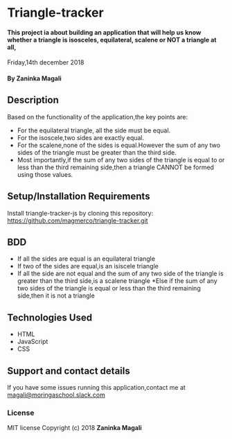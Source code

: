 # Triangle-tracker
#### This project ia about building an application that will help us know whether a triangle is isosceles, equilateral, scalene or NOT a triangle at all, 
Friday,14th december 2018
#### By **Zaninka Magali**
## Description
Based on the functionality of the application,the key points are:
* For the equilateral triangle, all the side must be equal.
* For the isoscele,two sides are exactly equal.
* For the scalene,none of the sides is equal.However the sum of any two sides of the triangle must be greater than the third side.
* Most importantly,if the sum of any two sides of the triangle is equal to or less than the third remaining side,then a triangle CANNOT be formed using those values.
## Setup/Installation Requirements
Install triangle-tracker-js by cloning this repository:
https://github.com/magmerco/triangle-tracker.git
## BDD
* If all the sides are equal is an equilateral triangle
* If two of the sides are equal,is an isiscele triangle
* If all the side are not equal and the sum of any two side of the triangle is greater than the third side,is a scalene triangle
*Else if the sum of any two sides of the triangle is equal or less than the third remaining side,then it is not a triangle
## Technologies Used
- HTML
- JavaScript
- CSS
## Support and contact details
If you have some issues running this application,contact me at magali@moringaschool.slack.com
### License
MIT license
Copyright (c) 2018 **Zaninka Magali**
  
